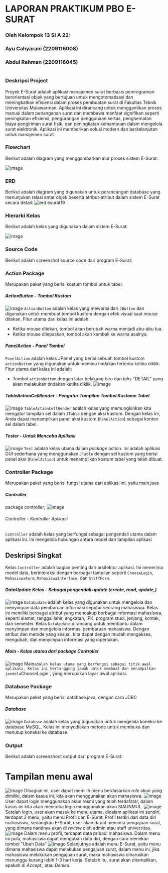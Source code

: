 # LAPORAN PRAKTIKUM PBO E-SURAT
### Oleh Kelompok 13 SI A 22:
### Ayu Cahyarani (2209116008)
### Abdul Rahman (2209116045)
#
### Deskripsi Project
Proyek E-Surat adalah aplikasi manajemen surat berbasis pemrograman berorientasi objek yang bertujuan untuk mengotomatisasi dan meningkatkan efisiensi dalam proses pembuatan surat di Fakultas Teknik Universitas Mulawarman. Aplikasi ini dirancang untuk menggantikan proses manual dalam penanganan surat dan membawa manfaat signifikan seperti peningkatan efisiensi, pengurangan penggunaan kertas, penghematan biaya pengiriman surat fisik, dan peningkatan kemampuan dalam mengelola surat elektronik. Aplikasi ini memberikan solusi modern dan berkelanjutan untuk manajemen surat.
### Flowchart
Berikut adalah diagram yang menggambarkan alur proses sistem E-Surat:

![image](https://github.com/PA-E-Surat/PBO_Project_E-Surat/assets/126738691/848f6c5d-d068-4e06-a9fc-da42f8d27c06)

### ERD

Berikut adalah diagram yang digunakan untuk perancangan database yang menunjukan relasi antar objek beserta atribut-atribut dalam sistem E-Surat secara detail:
![erd esurat19](https://github.com/PA-E-Surat/PBO_Project_E-Surat/assets/126738691/6d1c52fb-874f-49a4-99e8-0d911dc57b52)


### Hierarki Kelas
Berikut adalah kelas yang digunakan dalam sistem E-Surat:

![image](https://github.com/PA-E-Surat/PBO_Project_E-Surat/assets/126738691/fabea52a-155c-457f-adb6-1e4857fab174)


### Source Code
Berikut adalah screenshot source code dari program E-Surat:
### Action Package
Merupakan paket yang berisi kostum tombol untuk tabel.
##### ActionButton - Tombol Kustom
![image](https://github.com/PA-E-Surat/PBO_Project_E-Surat/assets/126738691/2bb529c3-aeac-4de4-a71d-ee2e1beda4f7)
`ActionButton` adalah kelas yang mewarisi dari `JButton` dan digunakan untuk membuat tombol kustom dengan efek visual saat mouse ditekan. Fitur utama dari kelas ini adalah:
- Ketika mouse ditekan, tombol akan berubah warna menjadi abu-abu tua.
- Ketika mouse dilepaskan, tombol akan kembali ke warna asalnya.

##### PanelAction - Panel Tombol
`PanelAction` adalah kelas JPanel yang berisi sebuah tombol kustom `actionButton` yang digunakan untuk memicu tindakan tertentu ketika diklik. Fitur utama dari kelas ini adalah:
- Tombol `actionButton` dengan latar belakang biru dan teks "DETAIL" yang akan melakukan tindakan ketika diklik.
![image](https://github.com/PA-E-Surat/PBO_Project_E-Surat/assets/126738691/1c8b7db2-43da-41a1-81e4-c2d156812b7d)

##### TableActionCellRender - Pengatur Tampilan Tombol Kustome Tabel
![image](https://github.com/PA-E-Surat/PBO_Project_E-Surat/assets/126738691/fd608b6e-9000-45e8-9377-d2603b196ca5)
`TableActionCellRender` adalah kelas yang memungkinkan kita mengatur tampilan sel dalam `JTable` dengan aksi kustom. Dengan kelas ini, Anda dapat menampilkan panel aksi kustom (`PanelAction`) sebagai konten sel dalam tabel.

##### Tester - Untuk Mencoba Aplikasi
![image](https://github.com/PA-E-Surat/PBO_Project_E-Surat/assets/126738691/dad65653-6730-4ef9-92f2-f2e56b61f681)
`Test` adalah kelas utama dalam _package_ action. Ini adalah aplikasi GUI sederhana yang menggunakan `JTable` dengan sel kustom yang berisi panel aksi (`PanelAction`) untuk menampilkan kostum tabel yang telah dibuat.

### Controller Package
Merupakan paket yang berisi fungsi utama dari aplikasi ini, yaitu main.java
##### Controller
package controller;
![image](https://github.com/PA-E-Surat/PBO_Project_E-Surat/assets/126738691/b35cfaec-72e9-427d-ba87-52184df05044)
###### Controller - Kontroller Aplikasi
`Controller` adalah kelas yang berfungsi sebagai pengendali utama dalam aplikasi ini. Ini mengelola hubungan antara model dan tampilan aplikasi
## Deskripsi Singkat
Kelas `Controller` adalah bagian penting dari arsitektur aplikasi. Ini menerima model data, berinteraksi dengan berbagai tampilan seperti `ChooseLogin`, `MahasiswaForm`, `MahasiswaInterface`, dan `StaffForm`. 

##### DataUpdate Kelas - Sebagai pengendali update (create, read, update,)
![image](https://github.com/PA-E-Surat/PBO_Project_E-Surat/assets/126738691/656d256e-5d9d-47ec-b9d8-038efeede17a)
`DataUpdate` adalah kelas yang digunakan untuk mengelola dan menyimpan data pembaruan informasi seputar seorang mahasiswa. Kelas ini memiliki berbagai atribut yang mencakup berbagai informasi mahasiswa, seperti alamat, tanggal lahir, angkatan, IPK, program studi, jenjang, kontak, dan semester.
Kelas `DataUpdate` dirancang untuk membantu dalam menyimpan dan mengelola informasi pembaruan mahasiswa. Dengan atribut dan metode yang sesuai, kita dapat dengan mudah mengakses, mengubah, dan menyimpan informasi yang diperlukan.

#####  Main - Kelas utama dari package  Controller
![image](https://github.com/PA-E-Surat/PBO_Project_E-Surat/assets/126738691/ddf8d666-5ee1-4821-b436-ddcdb69f88f2)
Main` adalah kelas utama yang berfungsi sebagai titik awal aplikasi. Kelas ini bertanggung jawab untuk membuat dan menampilkan jendela `ChooseLogin`, yang merupakan layar awal aplikasi.

### Database Package
Merupakan paket yang berisi database.java, dengan cara JDBC
##### Database
![image](https://github.com/PA-E-Surat/PBO_Project_E-Surat/assets/126738691/ed42d567-d242-4c69-a713-b9be1eb5ecb3)
`Database` adalah kelas yang digunakan untuk mengelola koneksi ke database MySQL. Kelas ini menyediakan metode untuk membuka dan menutup koneksi ke database.




#####
#####
#####
#####
#####
#####
#####
#####


### Output
Berikut adalah screenshoot output dari program E-Surat:
# Tampilan menu awal
![image](https://github.com/PA-E-Surat/PBO_Project_E-Surat/assets/126738691/ccda7616-44af-4639-899e-9cf47290800c)
Dibagian ini, user dapat memilih menu berdasarkan _role_ akun yang dimiliki, dalam kasus ini, kita akan menggunakan akun mahasiswa.
![image](https://github.com/PA-E-Surat/PBO_Project_E-Surat/assets/126738691/ddf5644c-4e36-4558-ad2e-8624e2acaa55)
User dapat login menggunakan akun resmi yang telah terdafatar, dalam kasus ini kita akan mencoba login menggunakan akun SIAUNMUL.
![image](https://github.com/PA-E-Surat/PBO_Project_E-Surat/assets/126738691/1190142d-ed15-4d45-8ecb-f3f490c15357)
Setelah login, user akan masuk ke menu utama, didalam aplikasi ini sendiri, terdapat 2 menu, yaitu menu Profil dan E-Surat.
Profil terdiri dari data diri mahasiswa, sedangkan E-Surat, user akan dapat meminta pengajuan surat, yang dimana nantinya akan di _review_ oleh admin atau staff universitas.
![image](https://github.com/PA-E-Surat/PBO_Project_E-Surat/assets/126738691/a99adab9-dc67-406f-adc0-768e9c4840af)
Dalam menu profil, terdapat data pribadi mahasiswa. Dalam menu ini pula, mahasiswa dapat mengubah data diri, dengan cara menekan tombol "Ubah Data"
![image](https://github.com/PA-E-Surat/PBO_Project_E-Surat/assets/126738691/2a9e60b8-1848-4e07-9ebc-bbf71986464d)
Selanjutnya adalah menu E-Surat, yaitu menu dimana mahasiswa dapat melakukan pengajuan surat, dalam menu ini, jika mahasiswa melakukan pengajuan surat, maka mahasiswa diharuskan menunggu kurang lebih 1-3 hari kerja.
Setelah itu, surat akan ditampilkan, apakah di _Accept__ atau _Denied._
